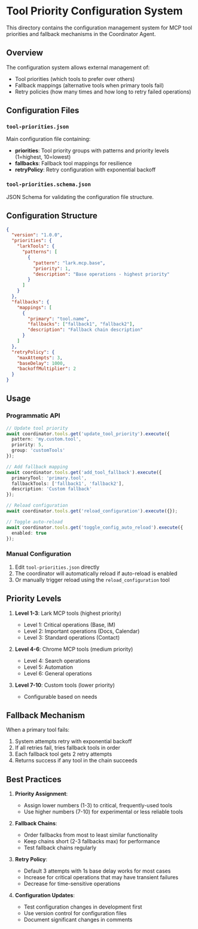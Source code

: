 # Tool Priority Configuration System

This directory contains the configuration management system for MCP tool priorities and fallback mechanisms in the Coordinator Agent.

## Overview

The configuration system allows external management of:
- Tool priorities (which tools to prefer over others)
- Fallback mappings (alternative tools when primary tools fail)
- Retry policies (how many times and how long to retry failed operations)

## Configuration Files

### `tool-priorities.json`
Main configuration file containing:
- **priorities**: Tool priority groups with patterns and priority levels (1=highest, 10=lowest)
- **fallbacks**: Fallback tool mappings for resilience
- **retryPolicy**: Retry configuration with exponential backoff

### `tool-priorities.schema.json`
JSON Schema for validating the configuration file structure.

## Configuration Structure

```json
{
  "version": "1.0.0",
  "priorities": {
    "larkTools": {
      "patterns": [
        {
          "pattern": "lark.mcp.base",
          "priority": 1,
          "description": "Base operations - highest priority"
        }
      ]
    }
  },
  "fallbacks": {
    "mappings": [
      {
        "primary": "tool.name",
        "fallbacks": ["fallback1", "fallback2"],
        "description": "Fallback chain description"
      }
    ]
  },
  "retryPolicy": {
    "maxAttempts": 3,
    "baseDelay": 1000,
    "backoffMultiplier": 2
  }
}
```

## Usage

### Programmatic API

```typescript
// Update tool priority
await coordinator.tools.get('update_tool_priority').execute({
  pattern: 'my.custom.tool',
  priority: 5,
  group: 'customTools'
});

// Add fallback mapping
await coordinator.tools.get('add_tool_fallback').execute({
  primaryTool: 'primary.tool',
  fallbackTools: ['fallback1', 'fallback2'],
  description: 'Custom fallback'
});

// Reload configuration
await coordinator.tools.get('reload_configuration').execute({});

// Toggle auto-reload
await coordinator.tools.get('toggle_config_auto_reload').execute({
  enabled: true
});
```

### Manual Configuration

1. Edit `tool-priorities.json` directly
2. The coordinator will automatically reload if auto-reload is enabled
3. Or manually trigger reload using the `reload_configuration` tool

## Priority Levels

1. **Level 1-3**: Lark MCP tools (highest priority)
   - Level 1: Critical operations (Base, IM)
   - Level 2: Important operations (Docs, Calendar)
   - Level 3: Standard operations (Contact)

2. **Level 4-6**: Chrome MCP tools (medium priority)
   - Level 4: Search operations
   - Level 5: Automation
   - Level 6: General operations

3. **Level 7-10**: Custom tools (lower priority)
   - Configurable based on needs

## Fallback Mechanism

When a primary tool fails:
1. System attempts retry with exponential backoff
2. If all retries fail, tries fallback tools in order
3. Each fallback tool gets 2 retry attempts
4. Returns success if any tool in the chain succeeds

## Best Practices

1. **Priority Assignment**:
   - Assign lower numbers (1-3) to critical, frequently-used tools
   - Use higher numbers (7-10) for experimental or less reliable tools

2. **Fallback Chains**:
   - Order fallbacks from most to least similar functionality
   - Keep chains short (2-3 fallbacks max) for performance
   - Test fallback chains regularly

3. **Retry Policy**:
   - Default 3 attempts with 1s base delay works for most cases
   - Increase for critical operations that may have transient failures
   - Decrease for time-sensitive operations

4. **Configuration Updates**:
   - Test configuration changes in development first
   - Use version control for configuration files
   - Document significant changes in comments